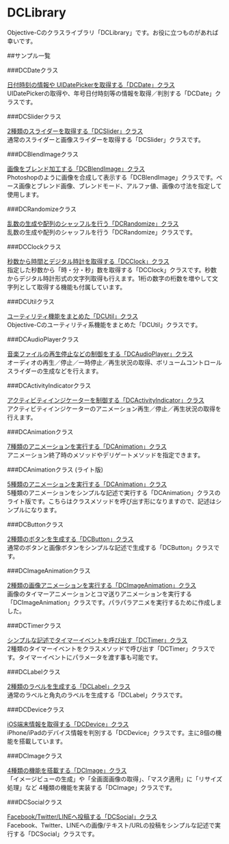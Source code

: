 DCLibrary
===

Objective-Cのクラスライブラリ「DCLibrary」です。お役に立つものがあれば幸いです。

##サンプル一覧

###DCDateクラス

[日付時刻の情報や UIDatePickerを取得する「DCDate」クラス](http://lab.dolice.net/blog/2013/09/10/objc-classes-dc-date/ "日付時刻の情報や UIDatePickerを取得する「DCDate」クラス")<br />
UIDatePickerの取得や、年号日付時刻等の情報を取得／判別する「DCDate」クラスです。

###DCSliderクラス

[2種類のスライダーを取得する「DCSlider」クラス](http://lab.dolice.net/blog/2013/09/10/objc-classes-dc-slider/ "2種類のスライダーを取得する「DCSlider」クラス")<br />
通常のスライダーと画像スライダーを取得する「DCSlider」クラスです。

###DCBlendImageクラス

[画像をブレンド加工する「DCBlendImage」クラス](http://lab.dolice.net/blog/2013/09/09/objc-classes-dc-blend-image/ "画像をブレンド加工する「DCBlendImage」クラス")<br />
Photoshopのように画像を合成して表示する「DCBlendImage」クラスです。ベース画像とブレンド画像、ブレンドモード、アルファ値、画像の寸法を指定して使用します。

###DCRandomizeクラス

[乱数の生成や配列のシャッフルを行う「DCRandomize」クラス](http://lab.dolice.net/blog/2013/09/09/download-objc-classes-dc-randomize/ "乱数の生成や配列のシャッフルを行う「DCRandomize」クラス")<br />
乱数の生成や配列のシャッフルを行う「DCRandomize」クラスです。

###DCClockクラス

[秒数から時間とデジタル時計を取得する「DCClock」クラス](http://lab.dolice.net/blog/2013/09/05/download-objc-classes-dc-clock/ "秒数から時間とデジタル時計を取得する「DCClock」クラス")<br />
指定した秒数から「時・分・秒」数を取得する「DCClock」クラスです。秒数からデジタル時計形式の文字列取得も行えます。1桁の数字の桁数を増やして文字列として取得する機能も付属しています。

###DCUtilクラス

[ユーティリティ機能をまとめた「DCUtil」クラス](http://lab.dolice.net/blog/2013/09/03/download-objc-classes-dc-util/ "ユーティリティ機能をまとめた「DCUtil」クラス")<br />
Objective-Cのユーティリティ系機能をまとめた「DCUtil」クラスです。

###DCAudioPlayerクラス

[音楽ファイルの再生停止などの制御をする「DCAudioPlayer」クラス](http://lab.dolice.net/blog/2013/09/04/download-objc-classes-dc-audio-player2/ "音楽ファイルの再生停止などの制御をする「DCAudioPlayer」クラス")<br />
オーディオの再生／停止／一時停止／再生状況の取得、ボリュームコントロールスライダーの生成などを行えます。

###DCActivityIndicatorクラス

[アクティビティインジケーターを制御する「DCActivityIndicator」クラス](http://lab.dolice.net/blog/2013/09/02/download-objc-classes-dc-activity-indicator2/ "アクティビティインジケーターを制御する「DCActivityIndicator」クラス")<br />
アクティビティインジケーターのアニメーション再生／停止／再生状況の取得を行えます。

###DCAnimationクラス

[7種類のアニメーションを実行する「DCAnimation」クラス](http://lab.dolice.net/blog/2013/05/30/download-objc-classes-dc-animation2/ "7種類のアニメーションを実行する「DCAnimation」クラス")<br />
アニメーション終了時のメソッドやデリゲートメソッドを指定できます。

###DCAnimationクラス (ライト版)

[5種類のアニメーションを実行する「DCAnimation」クラス](http://lab.dolice.net/blog/2013/05/14/download-objc-classes-dc-animation/ "5種類のアニメーションを実行する「DCAnimation」クラス")<br />
5種類のアニメーションをシンプルな記述で実行する「DCAnimation」クラスのライト版です。こちらはクラスメソッドを呼び出す形になりますので、記述はシンプルになります。

###DCButtonクラス

[2種類のボタンを生成する「DCButton」クラス](http://lab.dolice.net/blog/2013/06/04/download-objc-classes-dc-button/ "2種類のボタンを生成する「DCButton」クラス")<br />
通常のボタンと画像ボタンをシンプルな記述で生成する「DCButton」クラスです。

###DCImageAnimationクラス

[2種類の画像アニメーションを実行する「DCImageAnimation」クラス](http://lab.dolice.net/blog/2013/06/05/download-objc-classes-dc-image-animation/ "2種類の画像アニメーションを実行する「DCImageAnimation」クラス")<br />
画像のタイマーアニメーションとコマ送りアニメーションを実行する「DCImageAnimation」クラスです。パラパラアニメを実行するために作成しました。

###DCTimerクラス

[シンプルな記述でタイマーイベントを呼び出す「DCTimer」クラス](http://lab.dolice.net/blog/2013/06/06/download-objc-classes-dc-timer/ "シンプルな記述でタイマーイベントを呼び出す「DCTimer」クラス")<br />
2種類のタイマーイベントをクラスメソッドで呼び出す「DCTimer」クラスです。タイマーイベントにパラメータを渡す事も可能です。

###DCLabelクラス

[2種類のラベルを生成する「DCLabel」クラス](http://lab.dolice.net/blog/2013/06/12/download-objc-classes-dc-label/ "2種類のラベルを生成する「DCLabel」クラス")<br />
通常のラベルと角丸のラベルを生成する「DCLabel」クラスです。

###DCDeviceクラス

[iOS端末情報を取得する「DCDevice」クラス](http://lab.dolice.net/blog/2013/06/17/download-objc-classes-dc-device/ "iOS端末情報を取得する「DCDevice」クラス")<br />
iPhone/iPadのデバイス情報を判別する「DCDevice」クラスです。主に8個の機能を搭載しています。

###DCImageクラス

[4種類の機能を搭載する「DCImage」クラス](http://lab.dolice.net/blog/2013/06/17/download-objc-classes-dc-image/ "4種類の機能を搭載する「DCImage」クラス")<br />
「イメージビューの生成」や「全画面画像の取得」、「マスク適用」に「リサイズ処理」など 4種類の機能を実装する「DCImage」クラスです。

###DCSocialクラス

[Facebook/Twitter/LINEへ投稿する「DCSocial」クラス](http://lab.dolice.net/blog/2013/06/30/download-objc-classes-dc-social/ "Facebook/Twitter/LINEへ投稿する「DCSocial」クラス")<br />
Facebook、Twitter、LINEへの画像/テキスト/URLの投稿をシンプルな記述で実行する「DCSocial」クラスです。
